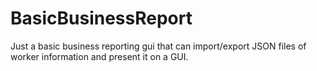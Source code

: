 # BasicBusinessReport

Just a basic business reporting gui that can import/export JSON files of worker information and present it on a GUI.
